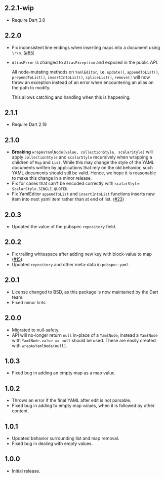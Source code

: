 ## 2.2.1-wip

- Require Dart 3.0

## 2.2.0

- Fix inconsistent line endings when inserting maps into a document using `\r\n`.
  ([#65](https://github.com/dart-lang/yaml_edit/issues/65))

- `AliasError` is changed to `AliasException` and exposed in the public API.

  All node-mutating methods on `YamlEditor`, i.e. `update()`, `appendToList()`,
  `prependToList()`, `insertIntoList()`, `spliceList()`, `remove()` will now
  throw an exception instead of an error when encountering an alias on the path
  to modify.

  This allows catching and handling when this is happening.

## 2.1.1

- Require Dart 2.19

## 2.1.0

- **Breaking** `wrapAsYamlNode(value, collectionStyle, scalarStyle)` will apply
  `collectionStyle` and `scalarStyle` recursively when wrapping a children of
  `Map` and `List`.
  While this may change the style of the YAML documents written by applications
  that rely on the old behavior, such YAML documents should still be valid.
  Hence, we hope it is reasonable to make this change in a minor release.
- Fix for cases that can't be encoded correctly with
  `scalarStyle: ScalarStyle.SINGLE_QUOTED`.
- Fix YamlEditor `appendToList` and `insertIntoList` functions inserts new item into next yaml item
  rather than at end of list.
  ([#23](https://github.com/dart-lang/yaml_edit/issues/23))

## 2.0.3

- Updated the value of the pubspec `repository` field.

## 2.0.2

- Fix trailing whitespace after adding new key with block-value to map
  ([#15](https://github.com/dart-lang/yaml_edit/issues/15)).
- Updated `repository` and other meta-data in `pubspec.yaml`.

## 2.0.1

- License changed to BSD, as this package is now maintained by the Dart team.
- Fixed minor lints.

## 2.0.0

- Migrated to null-safety.
- API will no-longer return `null` in-place of a `YamlNode`, instead a
  `YamlNode` with `YamlNode.value == null` should be used. These are easily
  created with `wrapAsYamlNode(null)`.

## 1.0.3

- Fixed bug in adding an empty map as a map value.

## 1.0.2

- Throws an error if the final YAML after edit is not parsable.
- Fixed bug in adding to empty map values, when it is followed by other content.

## 1.0.1

- Updated behavior surrounding list and map removal.
- Fixed bug in dealing with empty values.

## 1.0.0

- Initial release.
